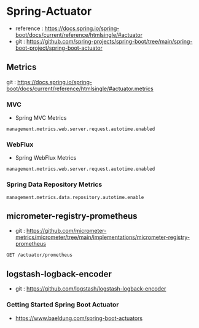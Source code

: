 # Spring-Actuator

- reference : https://docs.spring.io/spring-boot/docs/current/reference/htmlsingle/#actuator
- git : https://github.com/spring-projects/spring-boot/tree/main/spring-boot-project/spring-boot-actuator


## Metrics

git : https://docs.spring.io/spring-boot/docs/current/reference/htmlsingle/#actuator.metrics

### MVC

- Spring MVC Metrics
~~~
management.metrics.web.server.request.autotime.enabled
~~~

### WebFlux
- Spring WebFlux Metrics
~~~
management.metrics.web.server.request.autotime.enabled
~~~


### Spring Data Repository Metrics
~~~
management.metrics.data.repository.autotime.enable
~~~





## micrometer-registry-prometheus

- git : https://github.com/micrometer-metrics/micrometer/tree/main/implementations/micrometer-registry-prometheus

~~~
GET /actuator/prometheus
~~~


## logstash-logback-encoder

- git : https://github.com/logstash/logstash-logback-encoder


### Getting Started Spring Boot Actuator

- https://www.baeldung.com/spring-boot-actuators